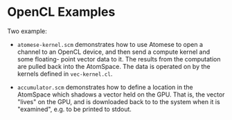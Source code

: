 OpenCL Examples
===============

Two example:
* `atomese-kernel.scm` demonstrates how to use Atomese to open a channel
  to an OpenCL device, and then send a compute kernel and some floating-
  point vector data to it. The results from the computation are pulled
  back into the AtomSpace.  The data is operated on by the kernels
  defined in `vec-kernel.cl`.

* `accumulator.scm` demonstrates how to define a location in the
  AtomSpace which shadows a vector held on the GPU. That is, the vector
  "lives" on the GPU, and is downloaded back to to the system when
  it is "examined", e.g. to be printed to stdout.
